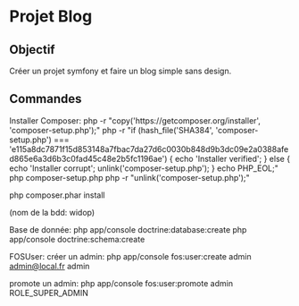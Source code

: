 <h1>Projet Blog</h1>

<h2>Objectif</h2>
Créer un projet symfony et faire un blog simple sans design.

<h2>Commandes</h2>
Installer Composer:
php -r "copy('https://getcomposer.org/installer', 'composer-setup.php');"
php -r "if (hash_file('SHA384', 'composer-setup.php') === 'e115a8dc7871f15d853148a7fbac7da27d6c0030b848d9b3dc09e2a0388afed865e6a3d6b3c0fad45c48e2b5fc1196ae') { echo 'Installer verified'; } else { echo 'Installer corrupt'; unlink('composer-setup.php'); } echo PHP_EOL;"
php composer-setup.php
php -r "unlink('composer-setup.php');"

php composer.phar install

(nom de la bdd: widop)


Base de donnée:
php app/console doctrine:database:create
php app/console doctrine:schema:create

FOSUser:
créer un admin:
php app/console fos:user:create admin admin@local.fr admin

promote un admin:
php app/console fos:user:promote admin ROLE_SUPER_ADMIN